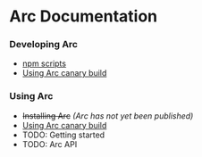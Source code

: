 # Arc Documentation

### Developing Arc
* [npm scripts](./scripts.md)
* [Using Arc canary build](./canary.md)

### Using Arc
* ~~Installing Arc~~ _(Arc has not yet been published)_
* [Using Arc canary build](./canary.md)
* TODO: Getting started
* TODO: Arc API

